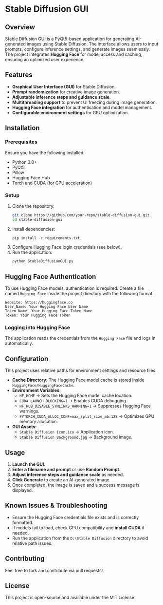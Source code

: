 # Stable Diffusion GUI

## Overview
Stable Diffusion GUI is a PyQt5-based application for generating AI-generated images using Stable Diffusion. The interface allows users to input prompts, configure inference settings, and generate images seamlessly. The project integrates **Hugging Face** for model access and caching, ensuring an optimized user experience.

## Features
- **Graphical User Interface (GUI)** for Stable Diffusion.
- **Prompt randomization** for creative image generation.
- **Adjustable inference steps and guidance scale**.
- **Multithreading support** to prevent UI freezing during image generation.
- **Hugging Face integration** for authentication and model management.
- **Configurable environment settings** for GPU optimization.

## Installation
### Prerequisites
Ensure you have the following installed:
- Python 3.8+
- PyQt5
- Pillow
- Hugging Face Hub
- Torch and CUDA (for GPU acceleration)

### Setup
1. Clone the repository:
   ```sh
   git clone https://github.com/your-repo/stable-diffusion-gui.git
   cd stable-diffusion-gui
   ```
2. Install dependencies:
   ```sh
   pip install -r requirements.txt
   ```
3. Configure Hugging Face login credentials (see below).
4. Run the application:
   ```sh
   python StableDiffusionGUI.py
   ```

## Hugging Face Authentication
To use Hugging Face models, authentication is required. Create a file named `Hugging Face` inside the project directory with the following format:

```
Website: https://huggingface.co
User_Name: Your Hugging Face User Name
Token_Name: Your Hugging Face Token Name
Token: Your Hugging Face Token
```

### Logging into Hugging Face
The application reads the credentials from the `Hugging Face` file and logs in automatically.

## Configuration
This project uses relative paths for environment settings and resource files.
- **Cache Directory:** The Hugging Face model cache is stored inside `HuggingFace/HuggingFaceCache`.
- **Environment Variables:**
  - `HF_HOME` → Sets the Hugging Face model cache location.
  - `CUDA_LAUNCH_BLOCKING=1` → Enables CUDA debugging.
  - `HF_HUB_DISABLE_SYMLINKS_WARNING=1` → Suppresses Hugging Face warnings.
  - `PYTORCH_CUDA_ALLOC_CONF=max_split_size_mb:128` → Optimizes GPU memory allocation.
- **GUI Assets:**
  - `Stable Diffusion Icon.ico` → Application icon.
  - `Stable Diffusion Background.jpg` → Background image.

## Usage
1. **Launch the GUI**.
2. **Enter a filename and prompt** or use **Random Prompt**.
3. **Adjust inference steps and guidance scale** as needed.
4. **Click Generate** to create an AI-generated image.
5. Once completed, the image is saved and a success message is displayed.

## Known Issues & Troubleshooting
- Ensure the Hugging Face credentials file exists and is correctly formatted.
- If models fail to load, check GPU compatibility and **install CUDA** if needed.
- Run the application from the `D:\Stable Diffusion` directory to avoid relative path issues.

## Contributing
Feel free to fork and contribute via pull requests!

## License
This project is open-source and available under the MIT License.